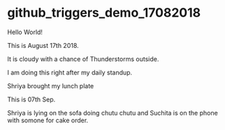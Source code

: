 # github_triggers_demo_17082018

Hello World!

This is August 17th 2018.

It is cloudy with a chance of Thunderstorms outside.

I am doing this right after my daily standup.

Shriya brought my lunch plate

This is 07th Sep.

Shriya is lying on the sofa doing chutu chutu and Suchita is on the phone with somone for cake order.
